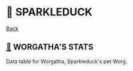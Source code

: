 # 🦆 SPARKLEDUCK

[Back](../README.md)

## [🦆](worg-info.png) WORGATHA'S STATS

Data table for Worgatha, Sparkleduck's pet Worg.